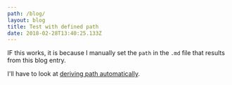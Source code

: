 ```yaml
---
path: /blog/
layout: blog
title: Test with defined path
date: 2018-02-28T13:40:25.133Z
---
```

IF this works, it is because I manually set the `path` in the `.md` file that results from this blog entry.

I'll have to look at [deriving path automatically](https://github.com/AustinGreen/gatsby-starter-netlify-cms/commit/566502a9764d7f222f855f48aaab8ff6336f9157).
